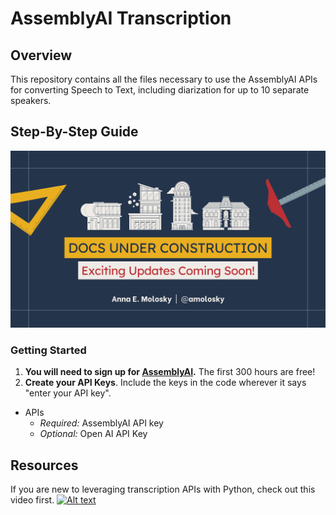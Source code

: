 # AssemblyAI Transcription
## Overview
This repository contains all the files necessary to use the AssemblyAI APIs for converting Speech to Text, including diarization for up to 10 separate speakers. 
 
## Step-By-Step Guide
![Documentation Under Construction](https://github.com/amolosky/AssemblyAI/blob/main/Images/Anna%20E.%20Molosky%20(amolosky).svg "Under construction")
### Getting Started
1. **You will need to sign up for [AssemblyAI](%28https://www.assemblyai.com/dashboard/signup%29).** The first 300 hours are free!
2. **Create your API Keys**.  Include the keys in the code wherever it says "enter your API key".
- APIs
  - *Required:* AssemblyAI API key
  - *Optional:* Open AI API Key

## Resources
If you are new to leveraging transcription APIs with Python, check out this video first.
 [![Alt text](https://img.youtube.com/vi/mYUyaKmvu6Y/hqdefault.jpg)](https://youtu.be/mYUyaKmvu6Y)
